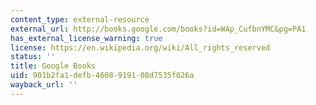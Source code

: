 ```yaml
---
content_type: external-resource
external_url: http://books.google.com/books?id=WAp_CufbnYMC&pg=PA1
has_external_license_warning: true
license: https://en.wikipedia.org/wiki/All_rights_reserved
status: ''
title: Google Books
uid: 901b2fa1-defb-4608-9191-08d7535f026a
wayback_url: ''
---
```

